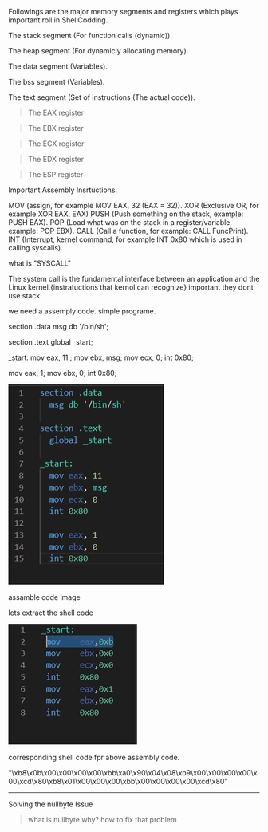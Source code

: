 
Followings are the major memory segments and registers which plays important roll in ShellCodding. 

  The stack segment (For function calls (dynamic)).
  
  The heap segment (For dynamicly allocating memory).
  
  The data segment (Variables).
  
  The bss segment (Variables).
  
  The text segment (Set of instructions (The actual code)).
  
  
  >The EAX register
  
  >The EBX register
  
  >The ECX register
  
  >The EDX register
  
  >The ESP register
  
  
  Important Assembly Insrtuctions.
  
  MOV (assign, for example MOV EAX, 32 (EAX = 32)).
  XOR (Exclusive OR, for example XOR EAX, EAX)
  PUSH (Push something on the stack, example: PUSH EAX).
  POP (Load what was on the stack in a register/variable, example: POP EBX).
  CALL (Call a function, for example: CALL FuncPrint).
  INT (Interrupt, kernel command, for example INT 0x80 which is used in calling syscalls).
  
  what is "SYSCALL"
   
   The system call is the fundamental interface between an application and the Linux kernel.{instratuctions that kernol can recognize}
   important they dont use stack.
   
   we need a assemply code.
   simple programe.
   
 section .data
   msg db '/bin/sh';
 
section .text
  global _start;
 
_start:
  mov eax, 11 ;
  mov ebx, msg;
  mov ecx, 0;
  int 0x80;
 
  mov eax, 1;
  mov ebx, 0; 
  int 0x80; 
   
   
   
   ![](img/Capture.JPG)
   
   assamble code image
   
   lets extract the shell code
   
   ![](img/Capture2.JPG)
   
   corresponding shell code fpr above assembly code.
   
   "\xb8\x0b\x00\x00\x00\x00\xbb\xa0\x90\x04\x08\xb9\x00\x00\x00\x00\x00\xcd\x80\xb8\x01\x00\x00\x00\xbb\x00\x00\x00\x00\xcd\x80"
   
   
   ---------------------------------------------------------------------
   
   Solving the nullbyte Issue
   
   
   >what is nullbyte
   >why?
   >how to fix that problem
   
   
   
   
   
   
  
  
  
  
